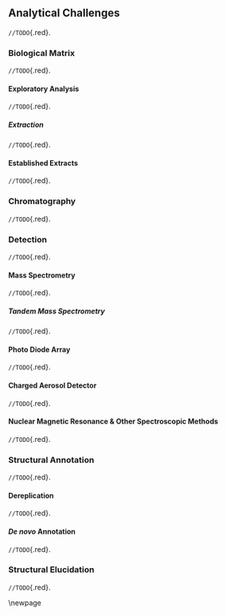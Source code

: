 ## Analytical Challenges

`//TODO`{.red}.

### Biological Matrix

`//TODO`{.red}.

#### Exploratory Analysis

`//TODO`{.red}.

##### Extraction

`//TODO`{.red}.

#### Established Extracts

`//TODO`{.red}.

### Chromatography

`//TODO`{.red}.

### Detection

`//TODO`{.red}.

#### Mass Spectrometry

`//TODO`{.red}.

##### Tandem Mass Spectrometry

`//TODO`{.red}.

#### Photo Diode Array

`//TODO`{.red}.

#### Charged Aerosol Detector

`//TODO`{.red}.

#### Nuclear Magnetic Resonance & Other Spectroscopic Methods

`//TODO`{.red}.

### Structural Annotation

`//TODO`{.red}.

#### Dereplication

`//TODO`{.red}.

#### *De novo* Annotation

`//TODO`{.red}.

### Structural Elucidation

`//TODO`{.red}.

\newpage